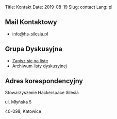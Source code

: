 Title: Kontakt
Date: 2019-08-19
Slug: contact
Lang: pl

## Mail Kontaktowy

* [info@hs-silesia.pl](mailto:info@hs-silesia.pl)

## Grupa Dyskusyjna

* [Zapisz się na listę](https://lists.hs-silesia.pl/listinfo/open)
* [Archiwum listy dyskusyjnej](https://lists.hs-silesia.pl/archives/open/)

## Adres korespondencyjny

Stowarzyszenie Hackerspace Silesia

ul. Młyńska 5

40-098, Katowice
